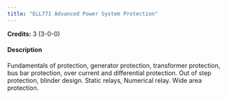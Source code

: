 ```yaml
---
title: "ELL771 Advanced Power System Protection"
---
```

**Credits:** 3 (3-0-0)

#### Description
Fundamentals of protection, generator protection, transformer protection, bus bar protection, over current and differential protection. Out of step protection, blinder design. Static relays, Numerical relay. Wide area protection.